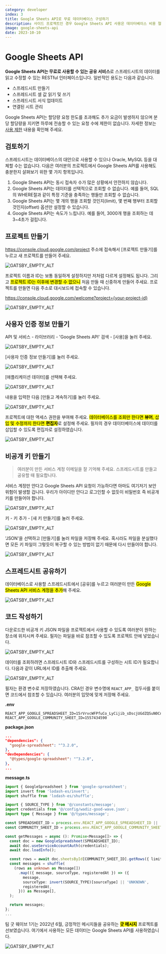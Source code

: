 ```yaml
---
category: developer
index: 3
title: Google Sheets API로 무료 데이터베이스 구성하기
description: 사이드 프로젝트인 경우 Google Sheets API 사용은 데이터베이스 비용 절감과 비개발자 접근 측면에서 좋은 선택지가 될 수 있습니다.
image: google-sheets-api
date: 2023-10-10
---
```


# Google Sheets API

**Google Sheets API는 무료로 사용할 수 있는 공유 서비스**로 스프레드시트의 데이터를 읽고 수정할 수 있는 RESTful 인터페이스입니다. 일반적인 용도는 다음과 같습니다.

* 스프레드시트 만들기
* 스프레드시트 셀 값 읽기 및 쓰기
* 스프레드시트 서식 업데이트
* 연결된 시트 관리

Google Sheets API는 할당량 요청 한도를 초과해도 추가 요금이 발생하지 않으며 분당 할당량을 지키면 하루에 전송할 수 있는 요청 수에 제한이 없습니다. 자세한 정보는 [사용 제한](https://developers.google.com/sheets/api/limits?hl=ko) 내용을 확인해 주세요.

## 검토하기

스프레드시트는 데이터베이스의 대안으로 사용할 수 있으나 Oracle, MySQL 등을 대체할 수는 없습니다. 다음은 여러분의 프로젝트에서 Google Sheets API를 사용해도 충분한지 살펴보기 위한 몇 가지 항목입니다.

1. Google Sheets API는 동시 접속자 수가 많은 상황에서 안전하지 않습니다.
2. Google Sheets API는 데이터를 선택적으로 조회할 수 없습니다. 예를 들어, SQL의 WHERE절과 같이 특정 기준을 충족하는 행들만 조회할 수 없습니다.
3. Google Sheets API는 몇 개의 행을 조회할 것인지(limit), 몇 번째 행부터 조회할 것인지(offset) 옵션만 설정할 수 있습니다.
4. Google Sheets API는 속도가 느립니다. 예를 들어, 3000개 행을 조회하는 데 3~4초가 걸립니다.

## 프로젝트 만들기

<https://console.cloud.google.com/project> 주소에 접속해서 [프로젝트 만들기]를 누르고 새 프로젝트를 만들어 주세요.

![GATSBY_EMPTY_ALT](./google-cloud-01.jpg)

프로젝트 이름과 ID는 보통 동일하게 설정하지만 저처럼 다르게 설정해도 됩니다. 그리고 <mark>프로젝트 ID는 이후에 변경할 수 없으니</mark> 처음 만들 때 신중하게 만들어 주세요. 프로젝트를 만들면 다음 주소로 대시보드에 접속할 수 있습니다.

<https://console.cloud.google.com/welcome?project={your-project-id}>

![GATSBY_EMPTY_ALT](./google-cloud-02.jpg)

## 사용자 인증 정보 만들기

API 및 서비스 - 라이브러리 - 'Google Sheets API' 검색 - [사용]을 눌러 주세요.

![GATSBY_EMPTY_ALT](./google-cloud-03.jpg)

[사용자 인증 정보 만들기]를 눌러 주세요.

![GATSBY_EMPTY_ALT](./google-cloud-04.jpg)

[애플리케이션 데이터]를 선택해 주세요.

![GATSBY_EMPTY_ALT](./google-cloud-05.jpg)

내용을 입력한 다음 [만들고 계속하기]를 눌러 주세요.

![GATSBY_EMPTY_ALT](./google-cloud-06.jpg)

프로젝트에 대한 액세스 권한을 부여해 주세요. <mark>데이터베이스를 조회만 한다면 **뷰어**, 삽입 및 수정까지 한다면 **편집자**</mark>로 설정해 주세요. 필자의 경우 데이터베이스에 데이터를 삽입할 수 있도록 편집자로 설정하였습니다.

![GATSBY_EMPTY_ALT](./google-cloud-07.jpg)

## 비공개 키 만들기

> 여러분이 만든 서비스 계정 이메일을 잘 기억해 주세요. 스프레드시트를 만들고 공유할 때 필요합니다.

서비스 계정만 안다고 Google Sheets API 요청이 가능하다면 아마도 여기저기 보안 위험이 발생할 겁니다. 우리가 아이디만 안다고 로그인할 수 없듯이 비밀번호 즉 비공개 키를 만들어야 합니다.

![GATSBY_EMPTY_ALT](./google-cloud-08.jpg)

키 - 키 추가 - [새 키 만들기]를 눌러 주세요.

![GATSBY_EMPTY_ALT](./google-cloud-09.jpg)

'JSON'을 선택하고 [만들기]를 눌러 파일을 저장해 주세요. 혹시라도 파일을 분실했다면 모든 키 파일이 그렇듯이 복구할 수 있는 방법이 없기 때문에 다시 만들어야 합니다.

![GATSBY_EMPTY_ALT](./google-cloud-10.jpg)

## 스프레드시트 공유하기

데이터베이스로 사용할 스프레드시트에서 [공유]를 누르고 여러분이 만든 <mark>Google Sheets API 서비스 계정을 추가</mark>해 주세요.

![GATSBY_EMPTY_ALT](./google-sheets-01.jpg)

## 코드 작성하기

다운로드한 비공개 키 JSON 파일을 프로젝트에서 사용할 수 있도록 여러분이 원하는 장소에 위치시켜 주세요. 필자는 파일을 바로 참조할 수 있도록 프로젝트 안에 넣었습니다.

![GATSBY_EMPTY_ALT](./good-message-01.jpg)

데이터를 조회하려면 스프레드시트 ID와 스프레드시트를 구성하는 시트 ID가 필요합니다. 다음과 같이 URL에서 ID를 추출해 주세요.

![GATSBY_EMPTY_ALT](./google-sheets-02.jpg)

필자는 환경 변수로 저장하였습니다. CRA인 경우 변수명에 `REACT_APP_` 접두사를 붙이면 코드에서 참조할 수 있습니다. 여러분의 입맛에 맞게 저장해 주세요.

**.env**

```properties
REACT_APP_GOOGLE_SPREADSHEET_ID=15rVrvcWFPfuCo_LyCijib_sDscjUGdZQSuN0CnipghE
REACT_APP_GOOGLE_COMMUNITY_SHEET_ID=1557434590
```

**package.json**

```json
...
"dependencies": {
  "google-spreadsheet": "^3.2.0",
},
"devDependencies": {
  "@types/google-spreadsheet": "^3.2.0",
},
...
```

**message.ts**

```typescript
import { GoogleSpreadsheet } from 'google-spreadsheet';
import invert from 'lodash-es/invert';
import shuffle from 'lodash-es/shuffle';

import { SOURCE_TYPE } from '@/constants/message';
import credentials from '@/config/wadiz-good-wave.json';
import type { Message } from '@/types/message';

const SPREADSHEET_ID = process.env.REACT_APP_GOOGLE_SPREADSHEET_ID || '';
const COMMUNITY_SHEET_ID = process.env.REACT_APP_GOOGLE_COMMUNITY_SHEET_ID || '';

const getMessages = async (): Promise<Message[]> => {
  const doc = new GoogleSpreadsheet(SPREADSHEET_ID);
  await doc.useServiceAccountAuth(credentials);
  await doc.loadInfo();

  const rows = await doc.sheetsById[COMMUNITY_SHEET_ID].getRows({ limit: 100, offset: 0 });
  const messages = shuffle(
    (rows as unknown as Message[])
      .map(({ message, sourceType, registeredAt }) => ({
        message,
        sourceType: invert(SOURCE_TYPE)[sourceType] || 'UNKNOWN',
        registeredAt,
      })) as Message[],
  );

  return messages;
};
...
```

팀 굿 웨이브 1기는 2022년 6월, 긍정적인 메시지들을 공유하는 <mark>**굿 메시지**</mark> 프로젝트를 선보였습니다. 여기에서 사용하는 모든 데이터는 Google Sheets API를 사용하였습니다.

![GATSBY_EMPTY_ALT](./good-message.gif)
